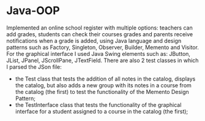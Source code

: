 # Java-OOP
Implemented an online school register with multiple options: teachers can add grades, students can check their courses grades and parents receive notifications when a grade is added, using Java language and design patterns such as Factory, Singleton, Observer, Builder, Memento and Visitor.
For the graphical interface I used Java Swing elements such as: JButton, JList, JPanel, JScrollPane, JTextField.
There are also 2 test classes in which I parsed the JSon file:
  - the Test class that tests the addition of all notes in the catalog, displays the catalog, but also adds a new group with its notes in a course from the catalog (the first) to test the functionality of the Memento Design Pattern;
  - the TestInterface class that tests the functionality of the graphical interface for a student assigned to a course in the catalog (the first);
